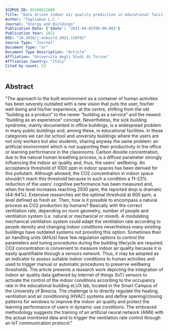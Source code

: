 ```yaml
---
SCOPUS_ID: 85100621800
Title: "Data driven indoor air quality prediction in educational facilities based on IoT network"
Author: "Tagliabue L.C."
Journal: "Energy and Buildings"
Publication Date: {'$date': '2021-04-01T00:00:00Z'}
Publication Year: 2021
DOI: "10.1016/j.enbuild.2021.110782"
Source Type: "Journal"
Document Type: "ar"
Document Type Description: "Article"
Affliation: "Università degli Studi di Torino"
Affliation Country: "Italy"
Cited by count: 53
---
```


## Abstract
"The approach to the built environment as a container of human activities has been severely outdated with a new vision that puts the user, his/her well-being and his/her experience, at the centre, shifting from the old “building as a product” to the newer “building as a service” and the newest “building as an experience” concept. Nevertheless, the sick building syndrome, mainly documented in office buildings, is a widespread problem in many public buildings and, among these, in educational facilities. In these categories we can list school and university buildings where the users are not only workers but also students, sharing anyway the same problem: an artificial environment which is not supporting their productivity in the office or learning performance in the classrooms. Carbon dioxide concentration, due to the natural human breathing process, is a diffuse parameter strongly influencing the indoor air quality and, thus, the users’ wellbeing. An acceptance threshold of 1000 ppm in indoor spaces has been derived for this pollutant. Although allowed, the CO2 concentration in indoor space shouldn't reach this threshold because in such a condition a 11–23% reduction of the users’ cognitive performance has been measured and, when the level increases reaching 2500 ppm, the reported drop is dramatic (44–94%). Extensive researches set the optimal threshold at 600 ppm, a level defined as fresh air. Then, how is it possible to encompass a natural process as CO2 production by humans? Basically with the correct ventilation rate, depending on room geometry, number of people and ventilation system (i.e. natural or mechanical or mixed). A modulating mechanical ventilation system could adapt the ventilation rate according to people density and changing indoor conditions nevertheless many existing buildings have outdated systems not providing this option. Sometimes their air handling units (AHUs) have few regulation options to control the parameters and tuning procedures during the building lifecycle are required. CO2 concentration is convenient to measure indoor air quality because it is easily quantifiable through a sensors network. Thus, it may be adopted as an indicator to assess suitable indoor conditions to human activities and used to trigger manual or automatic procedures to preserve wellbeing thresholds. The article presents a research work depicting the integration of indoor air quality data gathered by internet of things (IoT) sensors to activate the control of the indoor conditions according to the occupancy rate in the educational building eLUX lab, located in the Smart Campus of the University of Brescia. The challenge is to directly regulate the heating, ventilation and air conditioning (HVAC) systems and define opening/closing patterns for windows to improve the indoor air quality and protect the learning performance of users in dynamic use conditions. The embraced methodology suggests the training of an artificial neural network (ANN) with the actual monitored data and to trigger the ventilation rate control through an IoT communication protocol."
